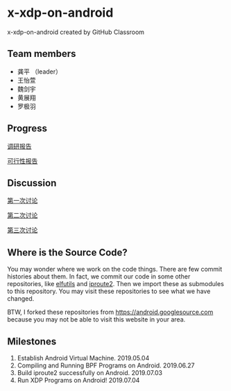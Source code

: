 # x-xdp-on-android
x-xdp-on-android created by GitHub Classroom

## Team members
* 龚平 （leader）
* 王怡萱
* 魏剑宇
* 黄展翔
* 罗极羽

## Progress

[调研报告](docs/research.md)

[可行性报告](docs/feasibility.md)

##	Discussion

[第一次讨论](discussion/1.md)

[第二次讨论](discussion/2.md)

[第三次讨论](discussion/3.md)

## Where is the Source Code?

You may wonder where we work on the code things. There are few commit histories about them. In fact, we commit our code in some other repositories, like [elfutils](https://github.com/kaleid-liner/elfutils) and [iproute2](https://github.com/kaleid-liner/iproute2). Then we import these as submodules to this repository. You may visit these repositories to see what we have changed.

BTW, I forked these repositories from <https://android.googlesource.com> because you may not be able to visit this website in your area.

## Milestones

1. Establish Android Virtual Machine. 2019.05.04
2. Compiling and Running BPF Programs on Android. 2019.06.27
3. Build iproute2 successfully on Android. 2019.07.03
4. Run XDP Programs on Android! 2019.07.04
